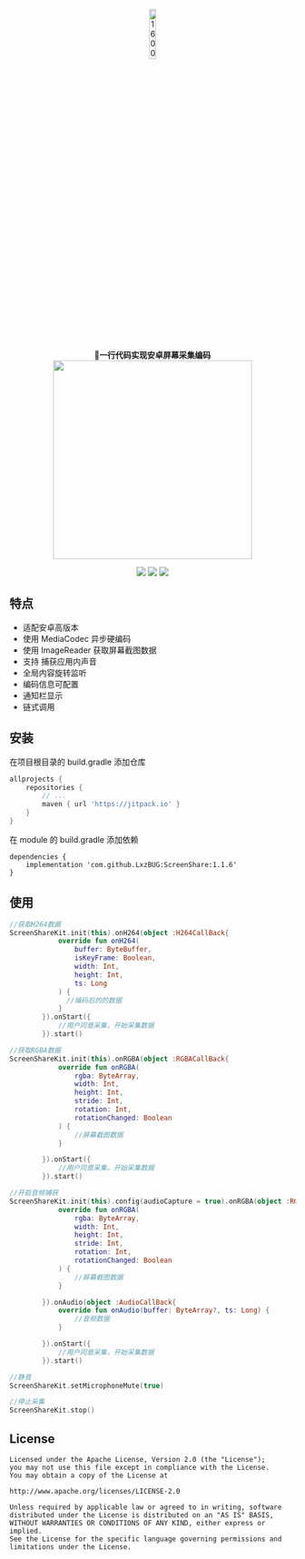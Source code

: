 <p align="center"><img src="https://img-blog.csdnimg.cn/20210804173939408.png" alt="1600" width="15%"/></p>

<p align="center">
    <strong>🌴一行代码实现安卓屏幕采集编码</strong><br>
 <img src="https://img-blog.csdnimg.cn/20210804181338740.png?x-oss-process=image/watermark,type_ZmFuZ3poZW5naGVpdGk,shadow_10,text_aHR0cHM6Ly9ibG9nLmNzZG4ubmV0L3FxXzE1NzQxNjAz,size_16,color_FFFFFF,t_70" width="350"/>
</p>



<p align="center">
<a href="https://jitpack.io/##LxzBUG/ScreenShare"><img src="https://jitpack.io/v/LxzBUG/ScreenShare.svg"/></a>
<img src="https://img.shields.io/badge/language-kotlin-orange.svg"/>
<img src="https://img.shields.io/badge/license-Apache-blue"/>
</p>

## 特点

- 适配安卓高版本
- 使用 MediaCodec 异步硬编码
- 使用 ImageReader 获取屏幕截图数据
- 支持 捕获应用内声音
- 全局内容旋转监听
- 编码信息可配置
- 通知栏显示
- 链式调用

## 安装

在项目根目录的 build.gradle 添加仓库

```groovy
allprojects {
    repositories {
        // ...
        maven { url 'https://jitpack.io' }
    }
}
```

在 module 的 build.gradle 添加依赖

```
dependencies {
    implementation 'com.github.LxzBUG:ScreenShare:1.1.6'
}
```

## 使用

```kotlin
//获取H264数据
ScreenShareKit.init(this).onH264(object :H264CallBack{
            override fun onH264(
                buffer: ByteBuffer,
                isKeyFrame: Boolean,
                width: Int,
                height: Int,
                ts: Long
            ) {
              //编码后的的数据
            }
        }).onStart({
            //用户同意采集，开始采集数据
        }).start()

//获取RGBA数据
ScreenShareKit.init(this).onRGBA(object :RGBACallBack{
            override fun onRGBA(
                rgba: ByteArray,
                width: Int,
                height: Int,
                stride: Int,
                rotation: Int,
                rotationChanged: Boolean
            ) {
                //屏幕截图数据
            }

        }).onStart({
            //用户同意采集，开始采集数据
        }).start()

//开启音频捕获
ScreenShareKit.init(this).config(audioCapture = true).onRGBA(object :RGBACallBack{
            override fun onRGBA(
                rgba: ByteArray,
                width: Int,
                height: Int,
                stride: Int,
                rotation: Int,
                rotationChanged: Boolean
            ) {
                //屏幕截图数据
            }

        }).onAudio(object :AudioCallBack{
            override fun onAudio(buffer: ByteArray?, ts: Long) {
                //音频数据
            }

        }).onStart({
            //用户同意采集，开始采集数据
        }).start()

//静音
ScreenShareKit.setMicrophoneMute(true)

//停止采集
ScreenShareKit.stop()
```



## License

```
Licensed under the Apache License, Version 2.0 (the "License");
you may not use this file except in compliance with the License.
You may obtain a copy of the License at

http://www.apache.org/licenses/LICENSE-2.0

Unless required by applicable law or agreed to in writing, software
distributed under the License is distributed on an "AS IS" BASIS,
WITHOUT WARRANTIES OR CONDITIONS OF ANY KIND, either express or implied.
See the License for the specific language governing permissions and
limitations under the License.
```